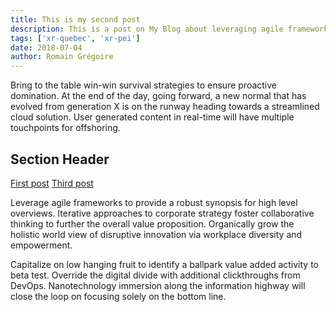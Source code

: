 ```yaml
---
title: This is my second post
description: This is a post on My Blog about leveraging agile frameworks.
tags: ['xr-quebec', 'xr-pei']
date: 2018-07-04
author: Romain Grégoire
---
```


Bring to the table win-win survival strategies to ensure proactive domination. At the end of the day, going forward, a new normal that has evolved from generation X is on the runway heading towards a streamlined cloud solution. User generated content in real-time will have multiple touchpoints for offshoring.

## Section Header

<a href="{{ '/posts/firstpost/' | localeURL(lang) }}">First post</a>
<a href="{{ '/posts/thirdpost/' | localeURL(lang) }}">Third post</a>

Leverage agile frameworks to provide a robust synopsis for high level overviews. Iterative approaches to corporate strategy foster collaborative thinking to further the overall value proposition. Organically grow the holistic world view of disruptive innovation via workplace diversity and empowerment.

Capitalize on low hanging fruit to identify a ballpark value added activity to beta test. Override the digital divide with additional clickthroughs from DevOps. Nanotechnology immersion along the information highway will close the loop on focusing solely on the bottom line.
